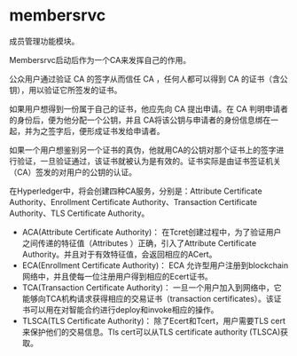 # membersrvc
成员管理功能模块。

Membersrvc启动后作为一个CA来发挥自己的作用。

公众用户通过验证 CA 的签字从而信任 CA ，任何人都可以得到 CA 的证书（含公钥），用以验证它所签发的证书。

如果用户想得到一份属于自己的证书，他应先向 CA 提出申请。在 CA 判明申请者的身份后，便为他分配一个公钥，并且 CA将该公钥与申请者的身份信息绑在一起，并为之签字后，便形成证书发给申请者。

如果一个用户想鉴别另一个证书的真伪，他就用CA的公钥对那个证书上的签字进行验证，一旦验证通过，该证书就被认为是有效的。证书实际是由证书签证机关（CA）签发的对用户的公钥的认证。

在Hyperledger中，将会创建四种CA服务，分别是：Attribute Certificate Authority、Enrollment Certificate Authority、Transaction Certificate Authority、TLS Certificate Authority。

- ACA(Attribute Certificate Authority)：
在Tcret创建过程中，为了验证用户之间传递的特征值（Attributes ）正确，引入了Attribute Certificate Authority。并且对于有效特征值，会返回相应的ACert。
- ECA(Enrollment Certificate Authority)：
ECA 允许型用户注册到blockchain网络中，并且使每一位注册用户得到相应的Ecert证书。
- TCA(Transaction Certificate Authority)：
一旦一个用户加入到网络中，它能够向TCA机构请求获得相应的交易证书（transaction certificates）。该证书可以用在对智能合约进行deploy和invoke相应的操作。
- TLSCA(TLS Certificate Authority)：
除了Ecert和Tcert，用户需要TLS cert来保护他们的交易信息。Tls cert可以从TLS certificate authority (TLSCA)获取。
